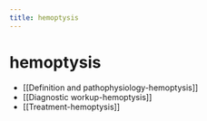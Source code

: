 ```yaml
---
title: hemoptysis
---
```

# hemoptysis
* [[Definition and pathophysiology-hemoptysis]]
* [[Diagnostic workup-hemoptysis]]
* [[Treatment-hemoptysis]]
